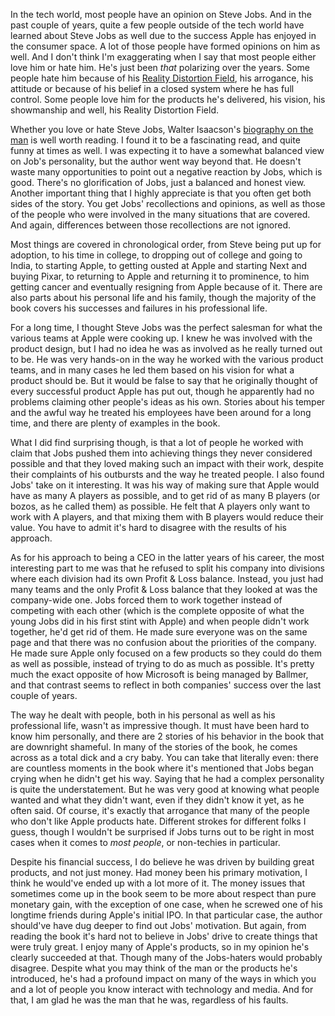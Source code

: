 In the tech world, most people have an opinion on Steve Jobs. And in the past couple of years, quite a few people outside of the tech world have learned about Steve Jobs as well due to the success Apple has enjoyed in the consumer space. A lot of those people have formed opinions on him as well. And I don't think I'm exaggerating when I say that most people either love him or hate him. He's just been *that* polarizing over the years. Some people hate him because of his [Reality Distortion Field](http://en.wikipedia.org/wiki/Reality_distortion_field), his arrogance, his attitude or because of his belief in a closed system where he has full control. Some people love him for the products he's delivered, his vision, his showmanship and well, his Reality Distortion Field.

Whether you love or hate Steve Jobs, Walter Isaacson's [biography on the man](http://www.amazon.com/Steve-Jobs-Walter-Isaacson/dp/1451648537/ref=sr_1_1?ie=UTF8&qid=1320165027&sr=8-1) is well worth reading. I found it to be a fascinating read, and quite funny at times as well. I was expecting it to have a somewhat balanced view on Job's personality, but the author went way beyond that. He doesn't waste many opportunities to point out a negative reaction by Jobs, which is good. There's no glorification of Jobs, just a balanced and honest view. Another important thing that I highly appreciate is that you often get both sides of the story. You get Jobs' recollections and opinions, as well as those of the people who were involved in the many situations that are covered. And again, differences between those recollections are not ignored.

Most things are covered in chronological order, from Steve being put up for adoption, to his time in college, to dropping out of college and going to India, to starting Apple, to getting ousted at Apple and starting Next and buying Pixar, to returning to Apple and returning it to prominence, to him getting cancer and eventually resigning from Apple because of it. There are also parts about his personal life and his family, though the majority of the book covers his successes and failures in his professional life.

For a long time, I thought Steve Jobs was the perfect salesman for what the various teams at Apple were cooking up. I knew he was involved with the product design, but I had no idea he was as involved as he really turned out to be. He was very hands-on in the way he worked with the various product teams, and in many cases he led them based on his vision for what a product should be. But it would be false to say that he originally thought of every successful product Apple has put out, though he apparently had no problems claiming other people's ideas as his own. Stories about his temper and the awful way he treated his employees have been around for a long time, and there are plenty of examples in the book. 

What I did find surprising though, is that a lot of people he worked with claim that Jobs pushed them into achieving things they never considered possible and that they loved making such an impact with their work, despite their complaints of his outbursts and the way he treated people. I also found Jobs' take on it interesting. It was his way of making sure that Apple would have as many A players as possible, and to get rid of as many B players (or bozos, as he called them) as possible. He felt that A players only want to work with A players, and that mixing them with B players would reduce their value. You have to admit it's hard to disagree with the results of his approach.

As for his approach to being a CEO in the latter years of his career, the most interesting part to me was that he refused to split his company into divisions where each division had its own Profit & Loss balance. Instead, you just had many teams and the only Profit & Loss balance that they looked at was the company-wide one. Jobs forced them to work together instead of competing with each other (which is the complete opposite of what the young Jobs did in his first stint with Apple) and when people didn't work together, he'd get rid of them. He made sure everyone was on the same page and that there was no confusion about the priorities of the company. He made sure Apple only focused on a few products so they could do them as well as possible, instead of trying to do as much as possible.
It's pretty much the exact opposite of how Microsoft is being managed by Ballmer, and that contrast seems to reflect in both companies' success over the last couple of years.

The way he dealt with people, both in his personal as well as his professional life, wasn't as impressive though. It must have been hard to know him personally, and there are 2 stories of his behavior in the book that are downright shameful. In many of the stories of the book, he comes across as a total dick and a cry baby. You can take that literally even: there are countless moments in the book where it's mentioned that Jobs began crying when he didn't get his way. Saying that he had a complex personality is quite the understatement. But he was very good at knowing what people wanted and what they didn't want, even if they didn't know it yet, as he often said. Of course, it's exactly that arrogance that many of the people who don't like Apple products hate. Different strokes for different folks I guess, though I wouldn't be surprised if Jobs turns out to be right in most cases when it comes to *most people*, or non-techies in particular.

Despite his financial success, I do believe he was driven by building great products, and not just money. Had money been his primary motivation, I think he would've ended up with a lot more of it. The money issues that sometimes come up in the book seem to be more about respect than pure monetary gain, with the exception of one case, when he screwed one of his longtime friends during Apple's initial IPO. In that particular case, the author should've have dug deeper to find out Jobs' motivation. But again, from reading the book it's hard not to believe in Jobs' drive to create things that were truly great. I enjoy many of Apple's products, so in my opinion he's clearly succeeded at that. Though many of the Jobs-haters would probably disagree. Despite what you may think of the man or the products he's introduced, he's had a profound impact on many of the ways in which you and a lot of people you know interact with technology and media. And for that, I am glad he was the man that he was, regardless of his faults.